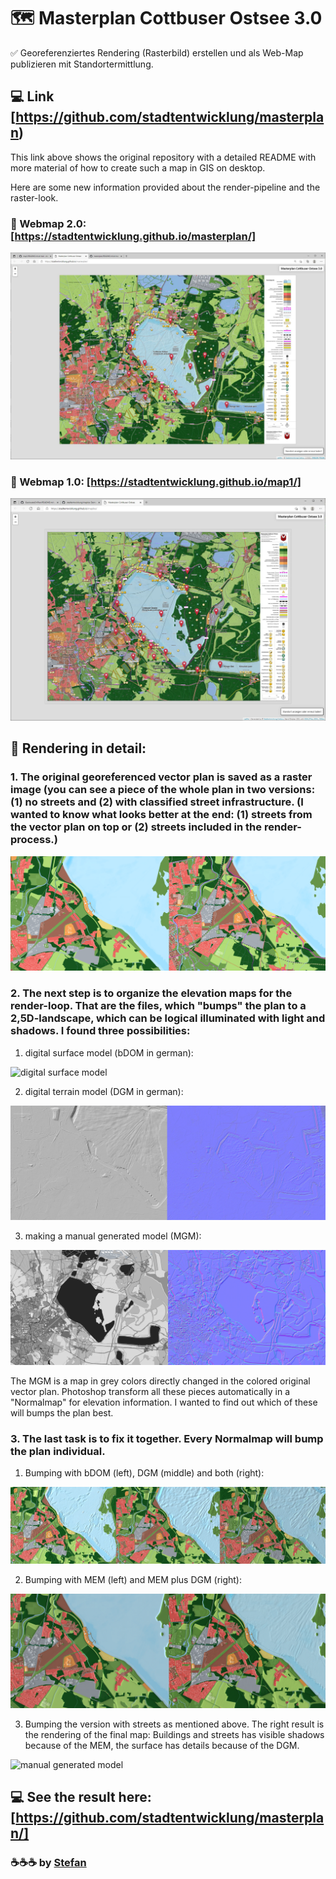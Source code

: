 # :world_map: Masterplan Cottbuser Ostsee 3.0
:white_check_mark: Georeferenziertes Rendering (Rasterbild) erstellen und als Web-Map publizieren mit Standortermittlung.

## :computer: Link [https://github.com/stadtentwicklung/masterplan)

This link above shows the original repository with a detailed README with more material of how to create such a map in GIS on desktop.

Here are some new information provided about the render-pipeline and the raster-look.   

### :camera_flash: Webmap 2.0: [https://stadtentwicklung.github.io/masterplan/]
![Screenshot der GitHub-Pages App](https://raw.githubusercontent.com/stadtentwicklung/masterplan/master/img/update.JPG)

### :camera_flash: Webmap 1.0: [https://stadtentwicklung.github.io/map1/]
![Screenshot der GitHub-Pages App](https://raw.githubusercontent.com/stadtentwicklung/map1/master/img/screenshot.JPG) 

## :rocket: Rendering in detail:

### 1. The original georeferenced vector plan is saved as a raster image (you can see a piece of the whole plan in two versions: (1) no streets and (2) with classified street infrastructure. (I wanted to know what looks better at the end: (1) streets from the vector plan on top or (2) streets included in the render-process.)   

![screenshot raster image](https://raw.githubusercontent.com/stadtentwicklung/masterplan/master/img/01_plan_raster.png)

### 2. The next step is to organize the elevation maps for the render-loop. That are the files, which "bumps" the plan to a 2,5D-landscape, which can be logical illuminated with light and shadows. I found three possibilities:

1. digital surface model (bDOM in german):     

![digital surface model](https://raw.githubusercontent.com/stadtentwicklung/masterplan/master/img/00_1_bDOM_to_normalmap.png)

2. digital terrain model (DGM in german):

![digital terrain model](https://raw.githubusercontent.com/stadtentwicklung/masterplan/master/img/00_2_dgm_to_normalmap.png)

3. making a manual generated model (MGM):

![manual generated model](https://raw.githubusercontent.com/stadtentwicklung/masterplan/master/img/00_3_greymap_to_normalmap.png)

The MGM is a map in grey colors directly changed in the colored original vector plan. Photoshop transform all these pieces automatically in a "Normalmap" for elevation information. I wanted to find out which of these will bumps the plan best.

### 3. The last task is to fix it together. Every Normalmap will bump the plan individual.

1. Bumping with bDOM (left), DGM (middle) and both (right):

![manual generated model](https://raw.githubusercontent.com/stadtentwicklung/masterplan/master/02_render_bdom_dgm_both.png)

2. Bumping with MEM (left) and MEM plus DGM (right):

![manual generated model](https://raw.githubusercontent.com/stadtentwicklung/masterplan/master/img/03_render_mem_mem-dgm.png)

3. Bumping the version with streets as mentioned above. The right result is the rendering of the final map: Buildings and streets has visible shadows because of the MEM, the surface has details because of the DGM.

![manual generated model](https://raw.githubusercontent.com/stadtentwicklung/masterplan/master/img/04_render_mem_mem-dgm.png)

## :computer: See the result here: [https://github.com/stadtentwicklung/masterplan/]

### :coffee::coffee::coffee: by [Stefan](https://github.com/stefanstoehr)
